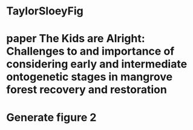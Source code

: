 # TaylorSloeyFig
# paper The Kids are Alright: Challenges to and importance of considering early and intermediate ontogenetic stages in mangrove forest recovery and restoration 
# Generate figure 2
